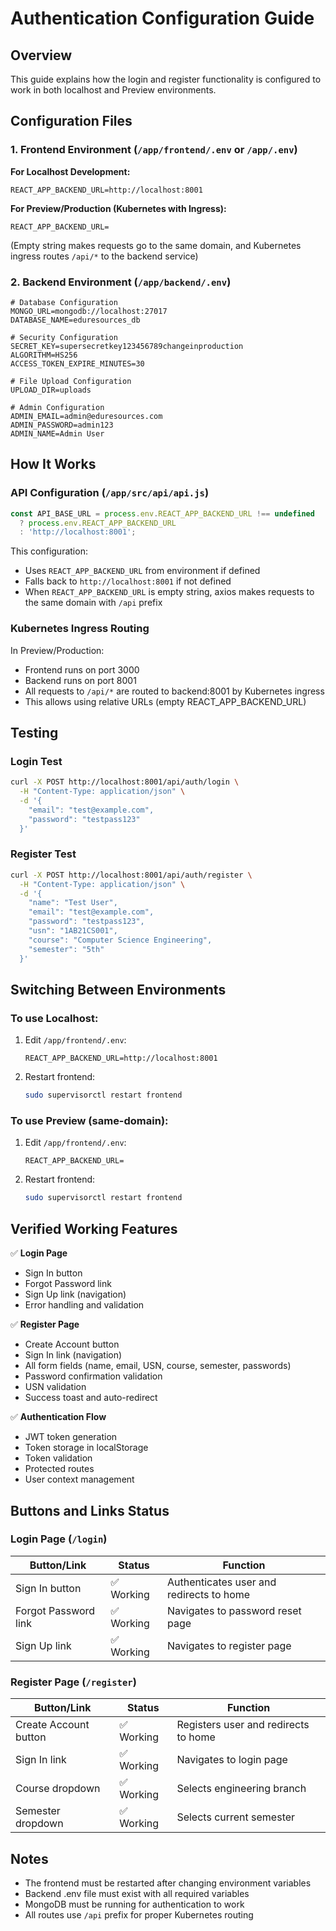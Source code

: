 # Authentication Configuration Guide

## Overview
This guide explains how the login and register functionality is configured to work in both localhost and Preview environments.

## Configuration Files

### 1. Frontend Environment (`/app/frontend/.env` or `/app/.env`)

**For Localhost Development:**
```env
REACT_APP_BACKEND_URL=http://localhost:8001
```

**For Preview/Production (Kubernetes with Ingress):**
```env
REACT_APP_BACKEND_URL=
```
(Empty string makes requests go to the same domain, and Kubernetes ingress routes `/api/*` to the backend service)

### 2. Backend Environment (`/app/backend/.env`)

```env
# Database Configuration
MONGO_URL=mongodb://localhost:27017
DATABASE_NAME=eduresources_db

# Security Configuration  
SECRET_KEY=supersecretkey123456789changeinproduction
ALGORITHM=HS256
ACCESS_TOKEN_EXPIRE_MINUTES=30

# File Upload Configuration
UPLOAD_DIR=uploads

# Admin Configuration
ADMIN_EMAIL=admin@eduresources.com
ADMIN_PASSWORD=admin123
ADMIN_NAME=Admin User
```

## How It Works

### API Configuration (`/app/src/api/api.js`)
```javascript
const API_BASE_URL = process.env.REACT_APP_BACKEND_URL !== undefined 
  ? process.env.REACT_APP_BACKEND_URL 
  : 'http://localhost:8001';
```

This configuration:
- Uses `REACT_APP_BACKEND_URL` from environment if defined
- Falls back to `http://localhost:8001` if not defined
- When `REACT_APP_BACKEND_URL` is empty string, axios makes requests to the same domain with `/api` prefix

### Kubernetes Ingress Routing
In Preview/Production:
- Frontend runs on port 3000
- Backend runs on port 8001
- All requests to `/api/*` are routed to backend:8001 by Kubernetes ingress
- This allows using relative URLs (empty REACT_APP_BACKEND_URL)

## Testing

### Login Test
```bash
curl -X POST http://localhost:8001/api/auth/login \
  -H "Content-Type: application/json" \
  -d '{
    "email": "test@example.com",
    "password": "testpass123"
  }'
```

### Register Test
```bash
curl -X POST http://localhost:8001/api/auth/register \
  -H "Content-Type: application/json" \
  -d '{
    "name": "Test User",
    "email": "test@example.com",
    "password": "testpass123",
    "usn": "1AB21CS001",
    "course": "Computer Science Engineering",
    "semester": "5th"
  }'
```

## Switching Between Environments

### To use Localhost:
1. Edit `/app/frontend/.env`:
   ```env
   REACT_APP_BACKEND_URL=http://localhost:8001
   ```

2. Restart frontend:
   ```bash
   sudo supervisorctl restart frontend
   ```

### To use Preview (same-domain):
1. Edit `/app/frontend/.env`:
   ```env
   REACT_APP_BACKEND_URL=
   ```

2. Restart frontend:
   ```bash
   sudo supervisorctl restart frontend
   ```

## Verified Working Features

✅ **Login Page**
- Sign In button
- Forgot Password link
- Sign Up link (navigation)
- Error handling and validation

✅ **Register Page**
- Create Account button
- Sign In link (navigation)
- All form fields (name, email, USN, course, semester, passwords)
- Password confirmation validation
- USN validation
- Success toast and auto-redirect

✅ **Authentication Flow**
- JWT token generation
- Token storage in localStorage
- Token validation
- Protected routes
- User context management

## Buttons and Links Status

### Login Page (`/login`)
| Button/Link | Status | Function |
|------------|--------|----------|
| Sign In button | ✅ Working | Authenticates user and redirects to home |
| Forgot Password link | ✅ Working | Navigates to password reset page |
| Sign Up link | ✅ Working | Navigates to register page |

### Register Page (`/register`)
| Button/Link | Status | Function |
|------------|--------|----------|
| Create Account button | ✅ Working | Registers user and redirects to home |
| Sign In link | ✅ Working | Navigates to login page |
| Course dropdown | ✅ Working | Selects engineering branch |
| Semester dropdown | ✅ Working | Selects current semester |

## Notes

- The frontend must be restarted after changing environment variables
- Backend .env file must exist with all required variables
- MongoDB must be running for authentication to work
- All routes use `/api` prefix for proper Kubernetes routing
